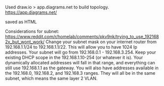 Used draw.io > app.diagrams.net to build topology.
https://app.diagrams.net/

saved as HTML

Considerations for subnet:
https://www.reddit.com/r/homelab/comments/pkv9nk/trying_to_use_1921682x_but_wont_work/
Change your subnet mask on your internet router from 192.168.1.1/24 to 192.168.1.1/22. 
This will allow you to have 1024 Ip addresses. Your subnet will go from 192.168.0.1 - 192.168.3.254. 
Keep your existing DHCP scope in the 192.168.1.10-254 (or whatever it is). Your dynamically 
allocated addresses will fall in that range, and everything can still use 192.168.1.1 as the gateway. 
You will also have addresses available in the 192.168.0, 192.168.2, and 192.168.3 ranges. 
They will all be in the same subnet, which means the same layer 2 VLAN. 
